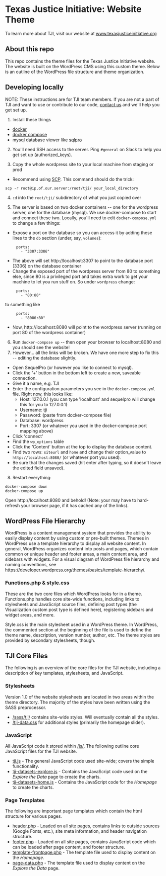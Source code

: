 # Texas Justice Initiative: Website Theme

To learn more about TJI, visit our website at www.texasjusticeinitiative.org

## About this repo

This repo contains the theme files for the Texas Justice Initiative website. The website is built on the WordPress CMS using this custom theme. Below is an outline of the WordPress file structure and theme organization.

## Developing locally

NOTE: These instructions are for TJI team members. If you are not a part of TJI and want to use or contribute to our code, [contact us](http://texasjusticeinitiative.org/contact/) and we'll help you get set up.

1. Install these things 
- [docker](https://www.docker.com/community-edition#/download)
- [docker compose](https://docs.docker.com/compose/install/)
- mysql database viewer like [sqlpro](https://sequelpro.com/download)

2. You'll need SSH access to the server. Ping `#general` on Slack to help you get set up (authorized_keys).

3. Copy the whole wordpress site to your local machine from staging or prod
- Recommend using [SCP](https://linuxacademy.com/blog/linux/ssh-and-scp-howto-tips-tricks/). This command should do the trick:
```
scp -r root@ip.of.our.server:/root/tji/ your_local_directory
```

4. `cd` into the `root/tji/` subdirectory of what you just copied over

5. The server is based on two docker containers -- one for the wordpress server, one for the database (mysql). We use docker-compose to start and connect these two. Locally, you'll need to edit `docker-compose.yml` to change a few things:
- Expose a port on the database so you can access it by adding these lines to the `db` section (under, say, `volumes`):
```
     ports:
       - "3307:3306"
```
- The above will set http://localhost:3307 to point to the database port (3306) on the database container
- Change the exposed port of the wordpress server from 80 to something else, since 80 is a privileged port and takes extra work to get your machine to let you run stuff on. So under `wordpress` change:
```
     ports:
       - "80:80"
```
to something like
```
     ports:
       - "8080:80"
```
- Now, http://localhost:8080 will point to the wordpress server (running on port 80 of the wordpress container)

6. Run `docker-compose up` -- then open your browser to localhost:8080 and you should see the website!
7. However... all the links will be broken. We have one more step to fix this -- editing the database slightly.
- Open SequelPro (or however you like to connect to mysql).
- Click the '+' button in the bottom left to create a new, saveable connection.
- Give it a name, e.g. TJI
- Enter the configuration parameters you see in the `docker-compose.yml` file. Right now, this looks like:
  - Host: 127.0.0.1 (you can type 'localhost' and sequelpro will change this for you to 127.0.0.1)
  - Username: tji
  - Password: (paste from docker-compose file)
  - Database: wordpress
  - Port: 3307 (or whatever you used in the docker-compose port mapping above)
- Click 'connect'
- Find the `wp_options` table
- Click the 'Content' button at the top to display the database content.
- Find two rows: `siteurl` and `home` and change their option_value to `http://localhost:8080/` (or whatever port you used).
- Be sure that the changes saved (hit enter after typing, so it doesn't leave the edited field unsaved).

8. Restart everything:
```
docker-compose down
docker-compose up
```

Open http://localhost:8080 and behold! (Note: your may have to hard-refresh your browser page, if it has cached any of the links).


## WordPress File Hierarchy

WordPress is a content management system that provides the ability to easily display content by using custom or pre-built themes. Themes in WordPress use a template hierarchy to display all website content. In general, WordPress organizes content into posts and pages, which contain common or unique header and footer areas, a main content area, and sidebars with widgets. For a visual diagram of WordPress file hierarchy and naming conventions, see https://developer.wordpress.org/themes/basics/template-hierarchy/.

### Functions.php & style.css

These are the two core files which WordPress looks for in a theme. Functions.php handles core site-wide functions, including links to stylesheets and JavaScript source files, defining post types (the Visualization custom post type is defined here), registering sidebars and widget areas, and more.

Style.css is the main stylesheet used in a WordPress theme. In WordPress, the commented section at the beginning of the file is used to define the theme name, description, version number, author, etc. The theme styles are provided by secondary stylesheets, though.

## TJI Core Files

The following is an overview of the core files for the TJI website, including a description of key templates, stylesheets, and JavaScript. 

### Stylesheets

Version 1.0 of the website stylesheets are located in two areas within the theme directory. The majority of the styles have been written using the SASS preprocessor.

* [/sass/tji/](/sass/tji) contains site-wide styles. Will eventually contain all the styles.
* [/tji-data.css](/tji-data.css) for additional styles (primarily the homepage slider).

### JavaScript

All JavaScript code it stored within [/js/](/js). The following outline core JavaScript files for the TJI website.

* [tji.js](/js/tji.js) - The general JavaScript code used site-wide; covers the simple functionality.
* [tji-datasets-explore.js](/js/tji-datasets-explore.js) - Contains the JavaScript code used on the _Explore the Data_ page to create the charts.
* [tji-datasets-home.js](/js/tji-datasets-home.js) - Contains the JavaScript code for the _Homepage_ to create the charts.

### Page Templates

The following are important page templates which contain the html structure for various pages.

* [header.php](header.php) - Loaded on all site pages, contains links to outside sources (Google Fonts, etc.), site meta information, and header navigation structure.
* [footer.php](footer.php) - Loaded on all site pages, contains JavaScript code which can be loaded after page content, and footer structure. 
* [template-frontpage.php](template-frontpage.php) - The template file used to display content on the _Homepage_.
* [page-data.php](page-data.php) - The template file used to display content on the _Explore the Data_ page.
